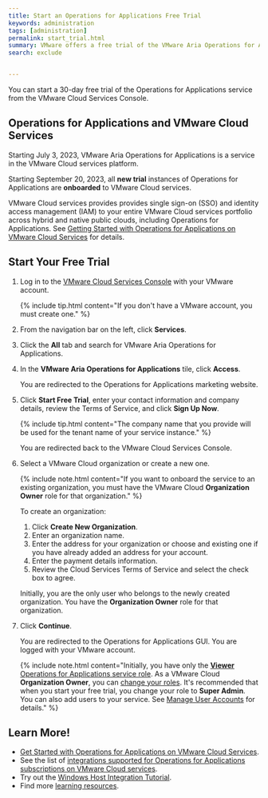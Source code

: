 ```yaml
---
title: Start an Operations for Applications Free Trial
keywords: administration
tags: [administration]
permalink: start_trial.html
summary: VMware offers a free trial of the VMware Aria Operations for Applications service where you can explore all of the service capabilities.
search: exclude


---
```


You can start a 30-day free trial of the Operations for Applications service from the VMware Cloud Services Console. 

## Operations for Applications and VMware Cloud Services

Starting July 3, 2023, VMware Aria Operations for Applications is a service in the VMware Cloud services platform.

Starting September 20, 2023, all **new trial** instances of Operations for Applications are **onboarded** to VMware Cloud services.

VMware Cloud services provides provides single sign-on (SSO) and identity access management (IAM) to your entire VMware Cloud services portfolio across hybrid and native public clouds, including Operations for Applications. See [Getting Started with Operations for Applications on VMware Cloud Services](csp_getting_started.html) for details.

## Start Your Free Trial

1. Log in to the [VMware Cloud Services Console](https://console.cloud.vmware.com) with your VMware account.

    {% include tip.html content="If you don't have a VMware account, you must create one." %}

1. From the navigation bar on the left, click **Services**.
1. Click the **All** tab and search for VMware Aria Operations for Applications.
1. In the **VMware Aria Operations for Applications** tile, click **Access**.

    You are redirected to the Operations for Applications marketing website.

1. Click **Start Free Trial**, enter your contact information and company details, review the Terms of Service, and click **Sign Up Now**.

    {% include tip.html content="The company name that you provide will be used for the tenant name of your service instance." %}

    You are redirected back to the VMware Cloud Services Console.

1. Select a VMware Cloud organization or create a new one.

    {% include note.html content="If you want to onboard the service to an existing organization, you must have the VMware Cloud **Organization Owner** role for that organization." %}

    To create an organization:
   
    1. Click **Create New Organization**.
    1. Enter an organization name.
    1. Enter the address for your organization or choose and existing one if you have already added an address for your account.
    1. Enter the payment details information.
    1. Review the Cloud Services Terms of Service and select the check box to agree.

    Initially, you are the only user who belongs to the newly created organization. You have the **Organization Owner** role for that organization.

6. Click **Continue**.
   
   You are redirected to the Operations for Applications GUI. You are logged with your VMware account.
   
   {% include note.html content="Initially, you have only the [**Viewer** Operations for Applications service role](csp_users_roles.html#operations-for-applications-service-roles-built-in). As a VMware Cloud **Organization Owner**, you can [change your roles](csp_users_roles.html#manage-roles). It's recommended that when you start your free trial, you change your role to **Super Admin**. You can also add users to your service. See [Manage User Accounts](csp_user_management.html) for details." %}

## Learn More!
* [Get Started with Operations for Applications on VMware Cloud Services](csp_getting_started.html).
* See the list of [integrations supported for Operations for Applications subscriptions on VMware Cloud services](integrations_onboarded_subscriptions.html).
* Try out the [Windows Host Integration Tutorial](windows_host_tutorial.html).
* Find more [learning resources](tutorial_overview.html).